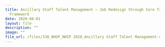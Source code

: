 ```yaml
---
title: Ancillary Staff Talent Management – Job Redesign through Core Training
  Framework
date: 2020-08-01
layout: file
description: ""
image: ""
file_url: /files/330_NHGP_NHIP 2020_Ancillary Staff Talent Management-combine.pdf
---
```

